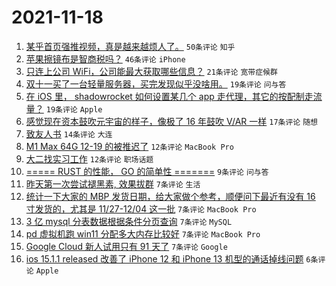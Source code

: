 # 2021-11-18

1. [某乎首页强推视频，真是越来越烦人了。](https://www.v2ex.com/t/816185) `50条评论` `知乎`
1. [苹果擦镜布是智商税吗？](https://www.v2ex.com/t/816217) `46条评论` `iPhone`
1. [只连上公司 WiFi，公司能最大获取哪些信息？](https://www.v2ex.com/t/816187) `21条评论` `宽带症候群`
1. [双十一买了一台轻量服务器，买完发现似乎没啥用。](https://www.v2ex.com/t/816220) `19条评论` `问与答`
1. [在 iOS 里， shadowrocket 如何设置某几个 app 走代理，其它的按配制走流量？](https://www.v2ex.com/t/816205) `19条评论` `Apple`
1. [感觉现在资本鼓吹元宇宙的样子，像极了 16 年鼓吹 V/AR 一样](https://www.v2ex.com/t/816201) `17条评论` `随想`
1. [致友人书](https://www.v2ex.com/t/816193) `14条评论` `大连`
1. [M1 Max 64G 12-19 的被推迟了](https://www.v2ex.com/t/816202) `12条评论` `MacBook Pro`
1. [大二找实习工作](https://www.v2ex.com/t/816196) `12条评论` `职场话题`
1. [===== RUST 的性能， GO 的简单性 =======](https://www.v2ex.com/t/816225) `9条评论` `问与答`
1. [昨天第一次尝试褪黑素, 效果拔群](https://www.v2ex.com/t/816240) `7条评论` `生活`
1. [统计一下大家的 MBP 发货日期，给大家做个参考，顺便问下最近有没有 16 寸发货的，尤其是 11/27-12/04 这一批](https://www.v2ex.com/t/816228) `7条评论` `MacBook Pro`
1. [3 亿 mysql 分表数据根据条件分页查询](https://www.v2ex.com/t/816213) `7条评论` `MySQL`
1. [pd 虚拟机跑 win11 分配多大内存比较好](https://www.v2ex.com/t/816207) `7条评论` `MacBook Pro`
1. [Google Cloud 新人试用只有 91 天了](https://www.v2ex.com/t/816199) `7条评论` `Google`
1. [ios 15.1.1 released 改善了 iPhone 12 和 iPhone 13 机型的通话掉线问题](https://www.v2ex.com/t/816197) `6条评论` `Apple`
